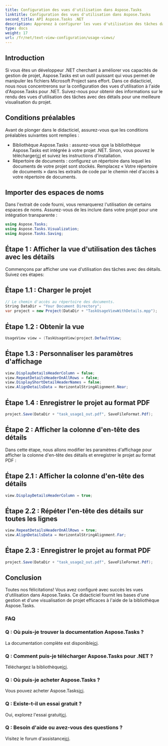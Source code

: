 ```yaml
---
title: Configuration des vues d'utilisation dans Aspose.Tasks
linktitle: Configuration des vues d'utilisation dans Aspose.Tasks
second_title: API Aspose.Tasks .NET
description: Apprenez à configurer les vues d'utilisation des tâches dans Aspose.Tasks pour .NET. Améliorez la visualisation du projet avec des étapes détaillées. Téléchargez la bibliothèque maintenant !
type: docs
weight: 17
url: /fr/net/text-view-configuration/usage-views/
---
```

## Introduction
Si vous êtes un développeur .NET cherchant à améliorer vos capacités de gestion de projet, Aspose.Tasks est un outil puissant qui vous permet de manipuler les fichiers Microsoft Project sans effort. Dans ce didacticiel, nous nous concentrerons sur la configuration des vues d'utilisation à l'aide d'Aspose.Tasks pour .NET. Suivez-nous pour obtenir des informations sur le rendu des vues d'utilisation des tâches avec des détails pour une meilleure visualisation du projet.
## Conditions préalables
Avant de plonger dans le didacticiel, assurez-vous que les conditions préalables suivantes sont remplies :
-  Bibliothèque Aspose.Tasks : assurez-vous que la bibliothèque Aspose.Tasks est intégrée à votre projet .NET. Sinon, vous pouvez le télécharger[ici](https://releases.aspose.com/tasks/net/) et suivez les instructions d'installation.
- Répertoire de documents : configurez un répertoire dans lequel les documents de votre projet sont stockés. Remplacez « Votre répertoire de documents » dans les extraits de code par le chemin réel d'accès à votre répertoire de documents.
## Importer des espaces de noms
Dans l'extrait de code fourni, vous remarquerez l'utilisation de certains espaces de noms. Assurez-vous de les inclure dans votre projet pour une intégration transparente :
```csharp
using Aspose.Tasks;
using Aspose.Tasks.Visualization;
using Aspose.Tasks.Saving;
```
## Étape 1 : Afficher la vue d'utilisation des tâches avec les détails
Commençons par afficher une vue d'utilisation des tâches avec des détails. Suivez ces étapes:
## Étape 1.1 : Charger le projet
```csharp
// Le chemin d'accès au répertoire des documents.
String DataDir = "Your Document Directory";
var project = new Project(DataDir + "TaskUsageViewWithDetails.mpp");
```
## Étape 1.2 : Obtenir la vue
```csharp
UsageView view = (TaskUsageView)project.DefaultView;
```
## Étape 1.3 : Personnaliser les paramètres d'affichage
```csharp
view.DisplayDetailsHeaderColumn = false;
view.RepeatDetailsHeaderOnAllRows = false;
view.DisplayShortDetailHeaderNames = false;
view.AlignDetailsData = HorizontalStringAlignment.Near;
```
## Étape 1.4 : Enregistrer le projet au format PDF
```csharp
project.Save(DataDir + "task_usage1_out.pdf", SaveFileFormat.Pdf);
```
## Étape 2 : Afficher la colonne d'en-tête des détails
Dans cette étape, nous allons modifier les paramètres d'affichage pour afficher la colonne d'en-tête des détails et enregistrer le projet au format PDF :
## Étape 2.1 : Afficher la colonne d'en-tête des détails
```csharp
view.DisplayDetailsHeaderColumn = true;
```
## Étape 2.2 : Répéter l'en-tête des détails sur toutes les lignes
```csharp
view.RepeatDetailsHeaderOnAllRows = true;
view.AlignDetailsData = HorizontalStringAlignment.Far;
```
## Étape 2.3 : Enregistrer le projet au format PDF
```csharp
project.Save(DataDir + "task_usage2_out.pdf", SaveFileFormat.Pdf);
```
## Conclusion
Toutes nos félicitations! Vous avez configuré avec succès les vues d'utilisation dans Aspose.Tasks. Ce didacticiel fournit les bases d'une gestion et d'une visualisation de projet efficaces à l'aide de la bibliothèque Aspose.Tasks.

### FAQ
### Q : Où puis-je trouver la documentation Aspose.Tasks ?
 La documentation complète est disponible[ici](https://reference.aspose.com/tasks/net/).
### Q : Comment puis-je télécharger Aspose.Tasks pour .NET ?
 Téléchargez la bibliothèque[ici](https://releases.aspose.com/tasks/net/).
### Q : Où puis-je acheter Aspose.Tasks ?
 Vous pouvez acheter Aspose.Tasks[ici](https://purchase.aspose.com/buy).
### Q : Existe-t-il un essai gratuit ?
 Oui, explorez l'essai gratuit[ici](https://releases.aspose.com/).
### Q : Besoin d'aide ou avez-vous des questions ?
 Visitez le forum d'assistance[ici](https://forum.aspose.com/c/tasks/15).